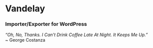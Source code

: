 # Vandelay
### Importer/Exporter for WordPress

*“Oh, No, Thanks. I Can’t Drink Coffee Late At Night. It Keeps Me Up.”*  
~ George Costanza
